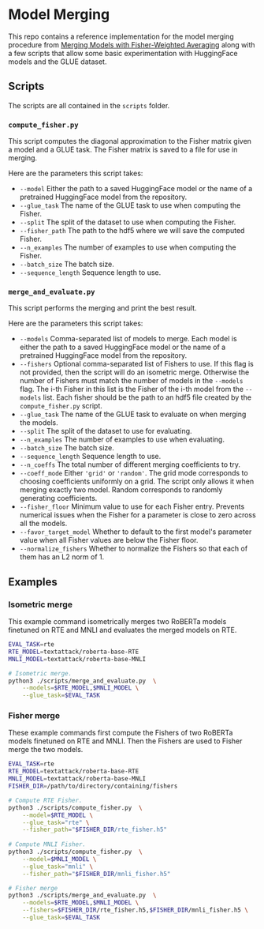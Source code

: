 # Model Merging

This repo contains a reference implementation for the model merging procedure from [Merging Models with Fisher-Weighted Averaging](https://arxiv.org/abs/2111.09832) along
with a few scripts that allow some basic experimentation with HuggingFace models and the GLUE
dataset.

## Scripts
The scripts are all contained in the `scripts` folder.

### `compute_fisher.py`

This script computes the diagonal approximation to the Fisher matrix given a model and a GLUE task.
The Fisher matrix is saved to a file for use in merging.

Here are the parameters this script takes:

- `--model` Either the path to a saved HuggingFace model or the name of a pretrained HuggingFace
  model from the repository.
- `--glue_task` The name of the GLUE task to use when computing the Fisher.
- `--split` The split of the dataset to use when computing the Fisher.
- `--fisher_path` The path to the hdf5 where we will save the computed Fisher.
- `--n_examples` The number of examples to use when computing the Fisher.
- `--batch_size` The batch size.
- `--sequence_length` Sequence length to use.

### `merge_and_evaluate.py`

This script performs the merging and print the best result.

Here are the parameters this script takes:

- `--models` Comma-separated list of models to merge. Each model is either the path to a saved HuggingFace model or the name of a pretrained HuggingFace model from the repository.
- `--fishers` Optional comma-separated list of Fishers to use. If this flag is not provided, then the script will do an isometric merge. Otherwise the number of Fishers must match the number of models in the `--models` flag. The i-th Fisher in this list is the Fisher of the i-th model from the `--models` list. Each fisher should be the path to an hdf5 file created by the `compute_fisher.py` script.
- `--glue_task` The name of the GLUE task to evaluate on when merging the models.
- `--split` The split of the dataset to use for evaluating.
- `--n_examples` The number of examples to use when evaluating.
- `--batch_size` The batch size.
- `--sequence_length` Sequence length to use.
- `--n_coeffs` The total number of different merging coefficients to try.
- `--coeff_mode` Either `'grid'` or `'random'`. The grid mode corresponds to choosing coefficients uniformly on a grid. The script only allows it when merging exactly two model. Random corresponds to randomly generating coefficients.
- `--fisher_floor` Minimum value to use for each Fisher entry. Prevents numerical issues when the Fisher for a parameter is close to zero across all the models.
- `--favor_target_model` Whether to default to the first model's parameter value when all Fisher values are below the Fisher floor.
- `--normalize_fishers` Whether to normalize the Fishers so that each of them has an L2 norm of 1.

## Examples

### Isometric merge
This example command isometrically merges two RoBERTa models finetuned on RTE and MNLI and evaluates the merged models on RTE.

```bash
EVAL_TASK=rte
RTE_MODEL=textattack/roberta-base-RTE
MNLI_MODEL=textattack/roberta-base-MNLI

# Isometric merge.
python3 ./scripts/merge_and_evaluate.py  \
    --models=$RTE_MODEL,$MNLI_MODEL \
    --glue_task=$EVAL_TASK
```

### Fisher merge
These example commands first compute the Fishers of two RoBERTa models finetuned on RTE and MNLI.
Then the Fishers are used to Fisher merge the two models.

```bash
EVAL_TASK=rte
RTE_MODEL=textattack/roberta-base-RTE
MNLI_MODEL=textattack/roberta-base-MNLI
FISHER_DIR=/path/to/directory/containing/fishers

# Compute RTE Fisher.
python3 ./scripts/compute_fisher.py  \
    --model=$RTE_MODEL \
    --glue_task="rte" \
    --fisher_path="$FISHER_DIR/rte_fisher.h5"
    
# Compute MNLI Fisher.
python3 ./scripts/compute_fisher.py  \
    --model=$MNLI_MODEL \
    --glue_task="mnli" \
    --fisher_path="$FISHER_DIR/mnli_fisher.h5"

# Fisher merge
python3 ./scripts/merge_and_evaluate.py  \
    --models=$RTE_MODEL,$MNLI_MODEL \
    --fishers=$FISHER_DIR/rte_fisher.h5,$FISHER_DIR/mnli_fisher.h5 \
    --glue_task=$EVAL_TASK
```



